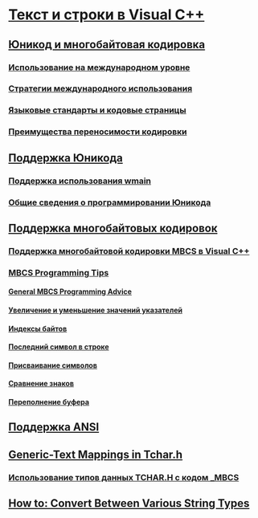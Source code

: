 # [Текст и строки в Visual C++](text-and-strings-in-visual-cpp.md)
## [Юникод и многобайтовая кодировка](unicode-and-mbcs.md)
### [Использование на международном уровне](international-enabling.md)
### [Стратегии международного использования](internationalization-strategies.md)
### [Языковые стандарты и кодовые страницы](locales-and-code-pages.md)
### [Преимущества переносимости кодировки](benefits-of-character-set-portability.md)
## [Поддержка Юникода](support-for-unicode.md)
### [Поддержка использования wmain](support-for-using-wmain.md)
### [Общие сведения о программировании Юникода](unicode-programming-summary.md)
## [Поддержка многобайтовых кодировок](support-for-multibyte-character-sets-mbcss.md)
### [Поддержка многобайтовой кодировки MBCS в Visual C++](mbcs-support-in-visual-cpp.md)
### [MBCS Programming Tips](TocOutOfQuery)
#### [General MBCS Programming Advice](TocOutOfQuery)
#### [Увеличение и уменьшение значений указателей](incrementing-and-decrementing-pointers.md)
#### [Индексы байтов](byte-indices.md)
#### [Последний символ в строке](last-character-in-a-string.md)
#### [Присваивание символов](character-assignment.md)
#### [Сравнение знаков](character-comparison.md)
#### [Переполнение буфера](buffer-overflow.md)
## [Поддержка ANSI](support-for-ansi.md)
## [Generic-Text Mappings in Tchar.h](TocOutOfQuery)
### [Использование типов данных TCHAR.H с кодом _MBCS](using-tchar-h-data-types-with-mbcs-code.md)
## [How to: Convert Between Various String Types](TocOutOfQuery)
